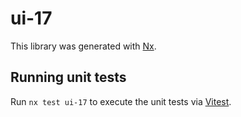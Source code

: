 # ui-17

This library was generated with [Nx](https://nx.dev).

## Running unit tests

Run `nx test ui-17` to execute the unit tests via [Vitest](https://vitest.dev/).
